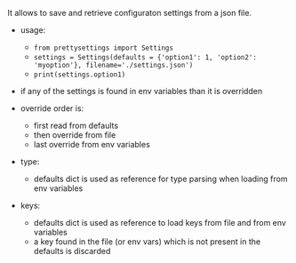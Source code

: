 It allows to save and retrieve configuraton settings from a json file.

- usage: 
  - `from prettysettings import Settings`
  - `settings = Settings(defaults = {'option1': 1, 'option2': 'myoption'}, filename='./settings.json')`
  - `print(settings.option1)`

- if any of the settings is found in env variables than it is overridden

- override order is:
  - first read from defaults
  - then override from file
  - last override from env variables

- type:
  - defaults dict is used as reference for type parsing when loading from env variables

- keys:
  - defaults dict is used as reference to load keys from file and from env variables
  - a key found in the file (or env vars) which is not present in the defaults is discarded
